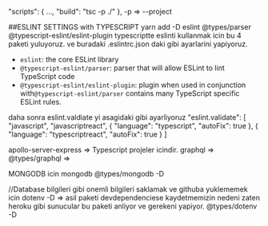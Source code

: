 "scripts": {
  ...,
  "build": "tsc -p ./"
},
-p => --project


##ESLINT SETTINGS with TYPESCRIPT
yarn add -D eslint @types/parser @typescript-eslint/eslint-plugin
typescriptte eslinti kullanmak icin bu 4 paketi yuluyoruz.
ve buradaki .eslintrc.json daki gibi ayarlarini yapiyoruz.
- `eslint`: the core ESLint library
- `@typescript-eslint/parser`: parser that will allow ESLint to lint TypeScript code
- `@typescript-eslint/eslint-plugin`: plugin when used in conjunction with`@typescript-eslint/parser` contains many TypeScript specific ESLint rules.

daha sonra eslint.valdiate yi asagidaki gibi ayarliyoruz
"eslint.validate": [
  "javascript",
  "javascriptreact",
  {
    "language": "typescript",
    "autoFix": true
  },
  {
    "language": "typescriptreact",
    "autoFix": true
  }
]

apollo-server-express => Typescript projeler icindir.
graphql =>
@types/graphql => 


MONGODB icin
mongodb
@types/mongodb -D

//Database bilgileri gibi onemli bilgileri saklamak ve githuba yuklememek icin
dotenv -D => asil paketi devdependenciese kaydetmemizin nedeni zaten heroku gibi sunucular bu paketi anliyor ve gerekeni yapiyor.
@types/dotenv -D